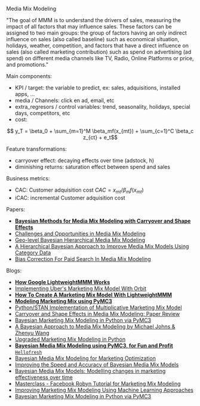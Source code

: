 Media Mix Modeling

"The goal of MMM is to understand the drivers of sales, measuring the impact of all factors that may influence sales. These factors can be assigned to two main groups: the group of factors having an only indirect influence on sales (also called baseline) such as economical situation, holidays, weather, competition, and factors that have a direct influence on sales (also called marketing contribution) such as spend on advertising (ad spend) on different media channels like TV, Radio, Online Platforms or price, and promotions."

Main components:
* KPI / target: the variable to predict, ex: sales, adquisitions, installed apps, ...
* media / Channels: click en ad, email, etc
* extra_regresors / control variables: trend, seasonality, holidays, special days, competitors, etc
* cost: 

$$ y_T = \beta_0 + \sum_{m=1}^M \beta_mf(x_{mt}) + \sum_{c=1}^C \beta_c z_{ct} + e_t$$

Feature transformations:
* carryover effect: decaying effects over time (adstock, h)
* diminishing returns: saturation effect between spend and sales

Business metrics:
* CAC: Customer adquisition cost $CAC = x_{mt}/\beta_m f(x_{mt})$
* iCAC: incremental Customer adquisition cost


Papers:
* [**Bayesian Methods for Media Mix Modeling with Carryover and Shape Effects**](https://research.google/pubs/pub46001/)
* [ Challenges and Opportunities in Media Mix Modeling ](https://research.google/pubs/pub45998/)
* [ Geo-level Bayesian Hierarchical Media Mix Modeling ](https://research.google/pubs/pub46000/)
* [ A Hierarchical Bayesian Approach to Improve Media Mix Models Using Category Data ](https://research.google/pubs/pub45999/)
* [ Bias Correction For Paid Search In Media Mix Modeling ](https://research.google/pubs/pub46861/)

Blogs:
* [**How Google LightweightMMM Works**](https://getrecast.com/google-lightweightmmm/)
* [Implementing Uber's Marketing Mix Model With Orbit](https://forecastegy.com/posts/implementing-uber-marketing-mix-model-with-orbit/)
* [**How To Create A Marketing Mix Model With LightweightMMM**](https://forecastegy.com/posts/how-to-create-a-marketing-mix-model-with-lightweightmmm)
* [**Modeling Marketing Mix using PyMC3**](https://towardsdatascience.com/modeling-marketing-mix-using-pymc3-ba18dd9e6e68)
* [Python/STAN Implementation of Multiplicative Marketing Mix Model](https://towardsdatascience.com/python-stan-implementation-of-multiplicative-marketing-mix-model-with-deep-dive-into-adstock-a7320865b334)
* [Carryover and Shape Effects in Media Mix Modeling: Paper Review](https://towardsdatascience.com/carryover-and-shape-effects-in-media-mix-modeling-paper-review-fd699b509e2d)
* [Bayesian Marketing Mix Modeling in Python via PyMC3](https://towardsdatascience.com/bayesian-marketing-mix-modeling-in-python-via-pymc3-7b2071f6001a)
* [A Bayesian Approach to Media Mix Modeling by Michael Johns & Zhenyu Wang](https://discourse.pymc.io/t/a-bayesian-approach-to-media-mix-modeling-by-michael-johns-zhenyu-wang/6024)
* [Upgraded Marketing Mix Modeling in Python](https://towardsdatascience.com/an-upgraded-marketing-mix-modeling-in-python-5ebb3bddc1b6)
* [**Bayesian Media Mix Modeling using PyMC3, for Fun and Profit** `Hellofresh`](https://engineering.hellofresh.com/bayesian-media-mix-modeling-using-pymc3-for-fun-and-profit-2bd4667504e6)
* [Bayesian Media Mix Modeling for Marketing Optimization](https://www.pymc-labs.io/blog-posts/bayesian-media-mix-modeling-for-marketing-optimization/)
* [Improving the Speed and Accuracy of Bayesian Media Mix Models](https://www.pymc-labs.io/blog-posts/reducing-customer-acquisition-costs-how-we-helped-optimizing-hellofreshs-marketing-budget/)
* [Bayesian Media Mix Models: Modelling changes in marketing effectiveness over time](https://www.pymc-labs.io/blog-posts/modelling-changes-marketing-effectiveness-over-time/)
* [Masterclass - Facebook Robyn Tutorial for Marketing Mix Modeling](https://www.youtube.com/playlist?list=PLdaWFt7A-Gf0iyEHwRTuneNN9wKQmJ-QB)
* [Improving Marketing Mix Modeling Using Machine Learning Approaches](https://towardsdatascience.com/improving-marketing-mix-modeling-using-machine-learning-approaches-25ea4cd6994b)
* [Bayesian Marketing Mix Modeling in Python via PyMC3](https://towardsdatascience.com/bayesian-marketing-mix-modeling-in-python-via-pymc3-7b2071f6001a)
